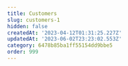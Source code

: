 ```yaml
---
title: Customers
slug: customers-1
hidden: false
createdAt: '2023-04-12T01:31:25.227Z'
updatedAt: '2023-06-02T23:23:02.553Z'
category: 6478b85ba1ff55154dd9bbe5
order: 999
---
```

